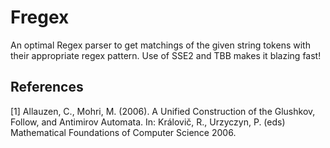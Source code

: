 # Fregex
An optimal Regex parser to get matchings of the given string tokens with their appropriate regex pattern. Use of SSE2 and TBB makes it blazing fast!

## References
<a id="1">[1]</a>
Allauzen, C., Mohri, M. (2006). A Unified Construction of the Glushkov, Follow, and Antimirov Automata. In: Královič, R., Urzyczyn, P. (eds) Mathematical Foundations of Computer Science 2006.
